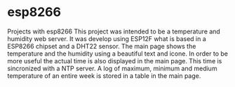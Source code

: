 # esp8266
Projects with esp8266
This project was intended to be a temperature and humidity web server. It was develop using ESP12F what is based in a ESP8266 chipset and a DHT22 sensor. 
The main page shows the temperature and the humidity using a beautiful text and icone. In order to be more useful the actual time is also displayed in the main page. 
This time is sincronized with a NTP server. 
A log of maximum, minimum and medium temperature of an entire week is stored in a table in the main page.


